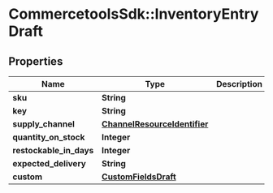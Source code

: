 # CommercetoolsSdk::InventoryEntryDraft

## Properties
Name | Type | Description | Notes
------------ | ------------- | ------------- | -------------
**sku** | **String** |  | [optional] 
**key** | **String** |  | [optional] 
**supply_channel** | [**ChannelResourceIdentifier**](ChannelResourceIdentifier.md) |  | [optional] 
**quantity_on_stock** | **Integer** |  | [optional] 
**restockable_in_days** | **Integer** |  | [optional] 
**expected_delivery** | **String** |  | [optional] 
**custom** | [**CustomFieldsDraft**](CustomFieldsDraft.md) |  | [optional] 

